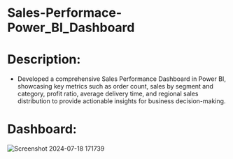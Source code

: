 # Sales-Performace-Power_BI_Dashboard

#  Description:
  -  Developed a comprehensive Sales Performance Dashboard in Power BI, showcasing key metrics such as order count, sales by segment and category, profit ratio, average delivery time, and regional sales distribution to provide actionable insights for business decision-making.

# Dashboard:
![Screenshot 2024-07-18 171739](https://github.com/user-attachments/assets/9ae502b7-3533-4a94-9f26-d742379231b1)
